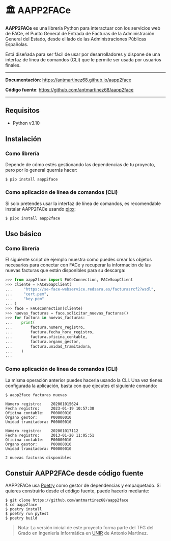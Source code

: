 # 🏛️ AAPP2FACe

**AAPP2FACe** es una librería Python para interactuar con los servicios
web de FACe, el Punto General de Entrada de Facturas de la
Administración General del Estado, desde el lado de las Administraciones
Públicas Españolas.

Está diseñada para ser fácil de usar por desarrolladores y dispone de
una interfaz de línea de comandos (CLI) que le permite ser usada por
usuarios finales.

---

**Documentación**: <a href="https://antmartinez68.github.io/aapp2face" target="_blank">https://antmartinez68.github.io/aapp2face</a>

**Código fuente**: <a href="https://github.com/antmartinez68/aapp2face" target="_blank">https://github.com/antmartinez68/aapp2face</a>

---

## Requisitos

- Python v3.10

## Instalación

### Como librería

Depende de cómo estés gestionando las dependencias de tu proyecto, pero
por lo general querrás hacer:

```shell
$ pip install aapp2face
```
### Como aplicación de línea de comandos (CLI)

Si solo pretendes usar la interfaz de línea de comandos, es recomendable
instalar AAPP2FACe usando [pipx](https://pypa.github.io/pipx):

```shell
$ pipx install aapp2face
```

## Uso básico

### Como librería

El siguiente script de ejemplo muestra como puedes crear los objetos
necesarios para conectar con FACe y recuperar la información de las
nuevas facturas que están disponibles para su descarga:

```python
>>> from aapp2face import FACeConnection, FACeSoapClient
>>> cliente = FACeSoapClient(
...     "https://se-face-webservice.redsara.es/facturasrcf2?wsdl",
...     "cert.pem",
...     "key.pem"
... )
>>> face = FACeConnection(cliente)
>>> nuevas_facturas = face.solicitar_nuevas_facturas()
>>> for factura in nuevas_facturas:
...    print(
...        factura.numero_registro,
...        factura.fecha_hora_registro,
...        factura.oficina_contable,
...        factura.organo_gestor,
...        factura.unidad_tramitadora,
...    )
...
```
### Como aplicación de línea de comandos (CLI)

La misma operación anterior puedes hacerla usando la CLI. Una vez tienes
configurada la aplicación, basta con que ejecutes el siguiente comando:

```console
$ aapp2face facturas nuevas

Número registro:    202001015624
Fecha registro:     2023-01-19 10:57:38
Oficina contable:   P00000010
Órgano gestor:      P00000010
Unidad tramitadora: P00000010

Número registro:    202001017112
Fecha registro:     2013-01-20 11:05:51
Oficina contable:   P00000010
Órgano gestor:      P00000010
Unidad tramitadora: P00000010

2 nuevas facturas disponibles

```

## Constuir AAPP2FACe desde código fuente

AAPP2FACe usa [Poetry](https://python-poetry.org/) como gestor de
dependencias y empaquetado. Si quieres construirlo desde el código
fuente, puede hacerlo mediante:

```shell
$ git clone https://github.com/antmartinez68/aapp2face
$ cd aapp2face
$ poetry install
$ poetry run pytest
$ poetry build
```

> Nota: La versión inicial de este proyecto forma parte del TFG del
Grado en Ingeniería Informática en [UNIR](https://www.unir.net) de
Antonio Martínez.
